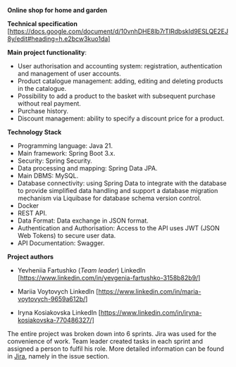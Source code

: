  **Online shop for home and garden**

**Technical specification**
[https://docs.google.com/document/d/10vnhDHE8lb7rTIRdbskId9ESLQE2EJ8y/edit#heading=h.e2bcw3kuo1da]

**Main project functionality**:
- User authorisation and accounting system: registration, authentication and management of user accounts.
- Product catalogue management: adding, editing and deleting products in the catalogue.
- Possibility to add a product to the basket with subsequent purchase without real payment.
- Purchase history.
- Discount management: ability to specify a discount price for a product.

**Technology Stack**
* Programming language: Java 21.
* Main framework: Spring Boot 3.x.
* Security: Spring Security.
* Data processing and mapping: Spring Data JPA.
* Main DBMS: MySQL.
* Database connectivity: using Spring Data to integrate with the database to provide simplified data handling and support a database migration mechanism via Liquibase for database schema version control.
* Docker
* REST API.
* Data Format: Data exchange in JSON format.
* Authentication and Authorisation: Access to the API uses JWT (JSON Web Tokens) to secure user data.
* API Documentation: Swagger.


**Project authors**

- Yevheniia Fartushko (*Team leader*)
LinkedIn [https://www.linkedin.com/in/yevgenia-fartushko-3158b82b9/]

- Mariia Voytovych
LinkedIn [https://www.linkedin.com/in/maria-voytovych-9659a612b/]

- Iryna Kosiakovska
LinkedIn [https://www.linkedin.com/in/iryna-kosiakovska-770486327/]

The entire project was broken down into 6 sprints. Jira was used for the convenience of work. 
Team leader created tasks in each sprint and assigned a person to fulfil his role. 
More detailed information can be found in [Jira](https://kosakovskaairyna9.atlassian.net/jira/software/projects/SCRUM/boards/1), namely in the issue section.


